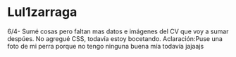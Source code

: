 # Lul1zarraga
6/4- Sumé cosas pero faltan mas datos e imágenes del CV que voy a sumar despúes. No agregué CSS, todavía estoy bocetando. Aclaración:Puse una foto de mi perra porque no tengo ninguna buena mía todavía jajaajs
